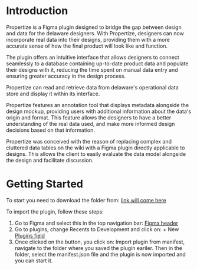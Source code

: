 # Introduction

Propertize is a Figma plugin designed to bridge the gap between design and data for the delaware designers. With Propertize, designers can now incorporate real data into their designs, providing them with a more accurate sense of how the final product will look like and function.

The plugin offers an intuitive interface that allows designers to connect seamlessly to a database containing up-to-date product data and populate their designs with it, reducing the time spent on manual data entry and ensuring greater accuracy in the design process.

Propertize can read and retrieve data from delaware's operational data store and display it within its interface.

Propertize features an annotation tool that displays metadata alongside the design mockup, providing users with additional information about the data's origin and format. This feature allows the designers to have a better understanding of the real data used, and make more informed design decisions based on that information.

Propertize was conceived with the reason of replacing complex and cluttered data tables on the wiki with a Figma plugin directly applicable to designs. This allows the client to easily evaluate the data model alongside the design and facilitate discussion.

# Getting Started

To start you need to download the folder from: [link will come here]()

To import the plugin, follow these steps:

1. Go to Figma and select this in the top navigation bar: [Figma header](./Images/header_figma.png)
2. Go to plugins, change Recents to Development and click on: + New [Plugins field](./Images/plugins.png)
3. Once clicked on the button, you click on: Import plugin from manifest, navigate to the folder where you saved the plugin eariler. Then in the folder, select the manifest.json file and the plugin is now imported and you can start it.
